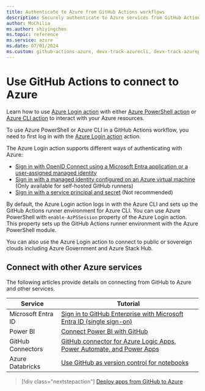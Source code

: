 ```yaml
--- 
title: Authenticate to Azure from GitHub Actions workflows
description: Securely authenticate to Azure services from GitHub Actions workflows using Azure Login action and manage your Azure resources.
author: MoChilia 
ms.author: shiyingchen 
ms.topic: reference
ms.service: azure 
ms.date: 07/01/2024
ms.custom: github-actions-azure, devx-track-azurecli, devx-track-azurepowershell, linux-related-content
---
```


# Use GitHub Actions to connect to Azure

Learn how to use [Azure Login action](https://github.com/Azure/login) with either [Azure PowerShell action](https://github.com/Azure/PowerShell) or [Azure CLI action](https://github.com/Azure/CLI) to interact with your Azure resources.

To use Azure PowerShell or Azure CLI in a GitHub Actions workflow, you need to first log in with the [Azure Login action](https://github.com/marketplace/actions/azure-login) action.

The Azure Login action supports different ways of authenticating with Azure:

* [Sign in with OpenID Connect using a Microsoft Entra application or a user-assigned managed identity](connect-from-azure-openid-connect.md) 
* [Sign in with a managed identity configured on an Azure virtual machine](connect-from-azure-identity.md) (Only available for self-hosted GitHub runners)
* [Sign in with a service principal and secret](connect-from-azure-secret.md) (Not recommended)

By default, the Azure Login action logs in with the Azure CLI and sets up the GitHub Actions runner environment for Azure CLI. You can use Azure PowerShell with `enable-AzPSSession` property of the Azure Login action. This property sets up the GitHub Actions runner environment with the Azure PowerShell module.

You can also use the Azure Login action to connect to public or sovereign clouds including Azure Government and Azure Stack Hub.

## Connect with other Azure services

The following articles provide details on connecting from GitHub to Azure and other services.  

| Service | Tutorial |
|-|-|
| Microsoft Entra ID | [Sign in to GitHub Enterprise with Microsoft Entra ID (single sign-on)](/azure/active-directory/saas-apps/github-tutorial)
| Power BI | [Connect Power BI with GitHub](/power-bi/service-connect-to-github)
| GitHub Connectors | [GitHub connector for Azure Logic Apps, Power Automate, and Power Apps](/connectors/github/)
| Azure Databricks | [Use GitHub as version control for notebooks](/azure/databricks/notebooks/github-version-control) 

> [!div class="nextstepaction"]
> [Deploy apps from GitHub to Azure](deploy-to-azure.md)
